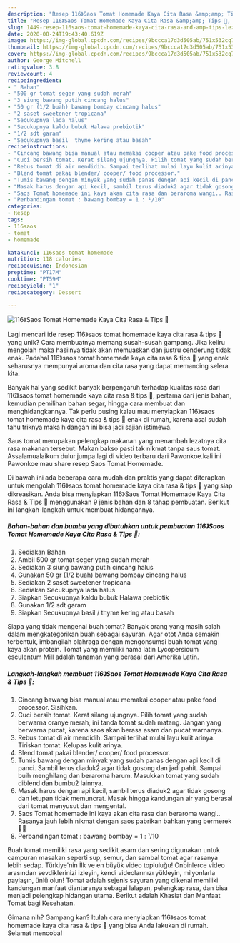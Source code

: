 ```yaml
---
description: "Resep 116》Saos Tomat Homemade Kaya Cita Rasa &amp;amp; Tips 🤩, Lezat Sekali"
title: "Resep 116》Saos Tomat Homemade Kaya Cita Rasa &amp;amp; Tips 🤩, Lezat Sekali"
slug: 1449-resep-116saos-tomat-homemade-kaya-cita-rasa-and-amp-tips-lezat-sekali
date: 2020-08-24T19:43:40.619Z
image: https://img-global.cpcdn.com/recipes/9bccca17d3d505ab/751x532cq70/116saos-tomat-homemade-kaya-cita-rasa-tips-🤩-foto-resep-utama.jpg
thumbnail: https://img-global.cpcdn.com/recipes/9bccca17d3d505ab/751x532cq70/116saos-tomat-homemade-kaya-cita-rasa-tips-🤩-foto-resep-utama.jpg
cover: https://img-global.cpcdn.com/recipes/9bccca17d3d505ab/751x532cq70/116saos-tomat-homemade-kaya-cita-rasa-tips-🤩-foto-resep-utama.jpg
author: George Mitchell
ratingvalue: 3.8
reviewcount: 4
recipeingredient:
- " Bahan"
- "500 gr tomat seger yang sudah merah"
- "3 siung bawang putih cincang halus"
- "50 gr (1/2 buah) bawang bombay cincang halus"
- "2 saset sweetener tropicana"
- "Secukupnya lada halus"
- "Secukupnya kaldu bubuk Halawa prebiotik"
- "1/2 sdt garam"
- "Secukupnya basil  thyme kering atau basah"
recipeinstructions:
- "Cincang bawang bisa manual atau memakai cooper atau pake food processor. Sisihkan."
- "Cuci bersih tomat. Kerat silang ujungnya. Pilih tomat yang sudah berwarna oranye merah, ini tanda tomat sudah matang. Jangan yang berwarna pucat, karena saos akan berasa asam dan pucat warnanya."
- "Rebus tomat di air mendidih. Sampai terlihat mulai layu kulit arinya. Tiriskan tomat. Kelupas kulit arinya."
- "Blend tomat pakai blender/ cooper/ food processor."
- "Tumis bawang dengan minyak yang sudah panas dengan api kecil di panci. Sambil terus diaduk2 agar tidak gosong dan jadi pahit. Sampai buih menghilang dan beraroma harum. Masukkan tomat yang sudah diblend dan bumbu2 lainnya."
- "Masak harus dengan api kecil, sambil terus diaduk2 agar tidak gosong dan letupan tidak memuncrat. Masak hingga kandungan air yang berasal dari tomat menyusut dan mengental."
- "Saos Tomat homemade ini kaya akan cita rasa dan beraroma wangi.. Rasanya jauh lebih nikmat dengan saos pabrikan bahkan yang bermerek 🤩😍"
- "Perbandingan tomat : bawang bombay = 1 : ¹/10"
categories:
- Resep
tags:
- 116saos
- tomat
- homemade

katakunci: 116saos tomat homemade 
nutrition: 118 calories
recipecuisine: Indonesian
preptime: "PT17M"
cooktime: "PT59M"
recipeyield: "1"
recipecategory: Dessert

---
```



![116》Saos Tomat Homemade Kaya Cita Rasa &amp; Tips 🤩](https://img-global.cpcdn.com/recipes/9bccca17d3d505ab/751x532cq70/116saos-tomat-homemade-kaya-cita-rasa-tips-🤩-foto-resep-utama.jpg)

Lagi mencari ide resep 116》saos tomat homemade kaya cita rasa &amp; tips 🤩 yang unik? Cara membuatnya memang susah-susah gampang. Jika keliru mengolah maka hasilnya tidak akan memuaskan dan justru cenderung tidak enak. Padahal 116》saos tomat homemade kaya cita rasa &amp; tips 🤩 yang enak seharusnya mempunyai aroma dan cita rasa yang dapat memancing selera kita.

Banyak hal yang sedikit banyak berpengaruh terhadap kualitas rasa dari 116》saos tomat homemade kaya cita rasa &amp; tips 🤩, pertama dari jenis bahan, kemudian pemilihan bahan segar, hingga cara membuat dan menghidangkannya. Tak perlu pusing kalau mau menyiapkan 116》saos tomat homemade kaya cita rasa &amp; tips 🤩 enak di rumah, karena asal sudah tahu triknya maka hidangan ini bisa jadi sajian istimewa.

Saus tomat merupakan pelengkap makanan yang menambah lezatnya cita rasa makanan tersebut. Makan bakso pasti tak nikmat tanpa saus tomat. Assalamualaikum dulur.jumpa lagi di video terbaru dari Pawonkoe.kali ini Pawonkoe mau share resep Saos Tomat Homemade.


Di bawah ini ada beberapa cara mudah dan praktis yang dapat diterapkan untuk mengolah 116》saos tomat homemade kaya cita rasa &amp; tips 🤩 yang siap dikreasikan. Anda bisa menyiapkan 116》Saos Tomat Homemade Kaya Cita Rasa &amp; Tips 🤩 menggunakan 9 jenis bahan dan 8 tahap pembuatan. Berikut ini langkah-langkah untuk membuat hidangannya.

<!--inarticleads1-->

##### Bahan-bahan dan bumbu yang dibutuhkan untuk pembuatan 116》Saos Tomat Homemade Kaya Cita Rasa &amp; Tips 🤩:

1. Sediakan  Bahan
1. Ambil 500 gr tomat seger yang sudah merah
1. Sediakan 3 siung bawang putih cincang halus
1. Gunakan 50 gr (1/2 buah) bawang bombay cincang halus
1. Sediakan 2 saset sweetener tropicana
1. Sediakan Secukupnya lada halus
1. Siapkan Secukupnya kaldu bubuk Halawa prebiotik
1. Gunakan 1/2 sdt garam
1. Siapkan Secukupnya basil / thyme kering atau basah


Siapa yang tidak mengenal buah tomat? Banyak orang yang masih salah dalam mengkategorikan buah sebagai sayuran. Agar otot Anda semakin terbentuk, imbangilah olahraga dengan mengonsumsi buah tomat yang kaya akan protein. Tomat yang memiliki nama latin Lycopersicum esculentum Mill adalah tanaman yang berasal dari Amerika Latin. 

<!--inarticleads2-->

##### Langkah-langkah membuat 116》Saos Tomat Homemade Kaya Cita Rasa &amp; Tips 🤩:

1. Cincang bawang bisa manual atau memakai cooper atau pake food processor. Sisihkan.
1. Cuci bersih tomat. Kerat silang ujungnya. Pilih tomat yang sudah berwarna oranye merah, ini tanda tomat sudah matang. Jangan yang berwarna pucat, karena saos akan berasa asam dan pucat warnanya.
1. Rebus tomat di air mendidih. Sampai terlihat mulai layu kulit arinya. Tiriskan tomat. Kelupas kulit arinya.
1. Blend tomat pakai blender/ cooper/ food processor.
1. Tumis bawang dengan minyak yang sudah panas dengan api kecil di panci. Sambil terus diaduk2 agar tidak gosong dan jadi pahit. Sampai buih menghilang dan beraroma harum. Masukkan tomat yang sudah diblend dan bumbu2 lainnya.
1. Masak harus dengan api kecil, sambil terus diaduk2 agar tidak gosong dan letupan tidak memuncrat. Masak hingga kandungan air yang berasal dari tomat menyusut dan mengental.
1. Saos Tomat homemade ini kaya akan cita rasa dan beraroma wangi.. Rasanya jauh lebih nikmat dengan saos pabrikan bahkan yang bermerek 🤩😍
1. Perbandingan tomat : bawang bombay = 1 : ¹/10


Buah tomat memiliki rasa yang sedikit asam dan sering digunakan untuk campuran masakan seperti sup, semur, dan sambal tomat agar rasanya lebih sedap. Türkiye&#39;nin İlk ve en büyük video topluluğu! Onbinlerce video arasından sevdiklerinizi izleyin, kendi videolarınızı yükleyin, milyonlarla paylaşın, ünlü olun! Tomat adalah sejenis sayuran yang dikenal memiliki kandungan manfaat diantaranya sebagai lalapan, pelengkap rasa, dan bisa menjadi pelengkap hidangan utama. Berikut adalah Khasiat dan Manfaat Tomat bagi Kesehatan. 

Gimana nih? Gampang kan? Itulah cara menyiapkan 116》saos tomat homemade kaya cita rasa &amp; tips 🤩 yang bisa Anda lakukan di rumah. Selamat mencoba!
